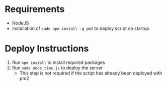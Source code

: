 # Requirements
* NodeJS
* Installation of ```sudo npm install -g pm2``` to deploy script on startup


# Deploy Instructions
1. Run ```npm install``` to install required packages
2. Run ```node node_time.js``` to deploy the server
   * This step is not required if the script has already been deployed with pm2
  